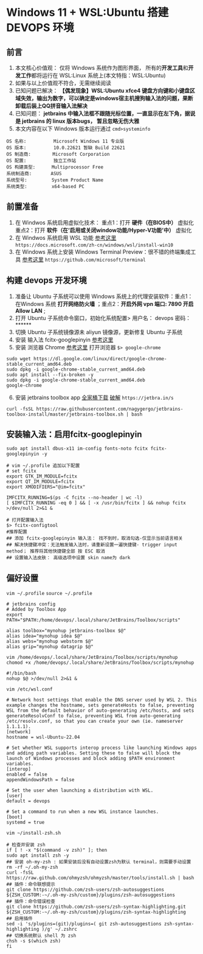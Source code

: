 # Windows 11 + WSL:Ubuntu 搭建 DEVOPS 环境

## 前言
1. 本文核心价值观： 仅将 Windows 系统作为图形界面， 所有的**开发工具**和**开发工作**都将运行在 WSL:Linux 系统上(本文特指：WSL:Ubuntu)
2. 如果与以上价值观不符合，无需继续阅读
3. 已知问题已解决： **【偶发现象】WSL:Ubuntu xfce4 键盘方向键和小键盘区域失效，输出为数字，可以确定是windows宿主机搜狗输入法的问题，果断卸载后装上QQ拼音输入法解决**
4. 已知问题： **jetbrains 中输入法框不跟随光标位置，一直显示在左下角，据说是 jetbrains 的 linux 版本bugs， 暂且忽略无伤大雅**
5. 本文内容在以下 Windows 版本运行通过 `cmd>systeminfo`
```
OS 名称:          Microsoft Windows 11 专业版
OS 版本:          10.0.22621 暂缺 Build 22621
OS 制造商:        Microsoft Corporation
OS 配置:          独立工作站
OS 构建类型:      Multiprocessor Free
系统制造商:       ASUS
系统型号:         System Product Name
系统类型:         x64-based PC
```

## 前置准备
1. 在 Windwos 系统启用虚拟化技术：  重点1：打开 **硬件（在BIOS中）** 虚拟化  重点2：打开 **软件（在‘启用或关闭window功能/Hyper-V功能’中）** 虚拟化
2. 在 Windwos 系统启用 WSL 功能 [参考这里](https://docs.microsoft.com/zh-cn/windows/wsl/install-win10) `https://docs.microsoft.com/zh-cn/windows/wsl/install-win10`
3. 在 Windows 系统上安装 Windows Terminal Preview：很不错的终端集成工具 [参考这里](https://github.com/microsoft/terminal) `https://github.com/microsoft/terminal`


## 构建 devops 开发环境
1. 准备让 Ubuntu 子系统可以使用 Windows 系统上的代理安装软件：重点1：在Windows 系统 **打开网络防火墙** ；重点2：**开启外网 vpn 端口: 7890 开启 Allow LAN** ; 
2. 打开 Ubuntu 子系统命令窗口，初始化系统配置> 用户名： devops 密码：******
3. 切换 Ubuntu 子系统镜像源未 aliyun 镜像源，更新修复 Ubuntu 子系统
4. 安装 输入法 fcitx-googlepinyin [参考这里](#安装输入法启用fcitx-googlepinyin)
5. 安装 浏览器 Chrome [参考这里](https://learn.microsoft.com/zh-cn/windows/wsl/tutorials/gui-apps#install-google-chrome-for-linux) 打开浏览器 `$> google-chrome`
```
sudo wget https://dl.google.com/linux/direct/google-chrome-stable_current_amd64.deb
sudo dpkg -i google-chrome-stable_current_amd64.deb
sudo apt install --fix-broken -y
sudo dpkg -i google-chrome-stable_current_amd64.deb
google-chrome
```
6. 安装 jetbrains toolbox app [全家桶下载](https://www.jetbrains.com/zh-cn/toolbox-app/) [破解](https://jetbra.in/s) `https://jetbra.in/s`
```
curl -fsSL https://raw.githubusercontent.com/nagygergo/jetbrains-toolbox-install/master/jetbrains-toolbox.sh | bash
```

## 安装输入法：启用fcitx-googlepinyin
```
sudo apt install dbus-x11 im-config fonts-noto fcitx fcitx-googlepinyin -y

# vim ~/.profile 追加以下配置
# set fcitx
export GTK_IM_MODULE=fcitx
export QT_IM_MODULE=fcitx
export XMODIFIERS="@im=fcitx"

IMFCITX_RUNNING=$(ps -C fcitx --no-header | wc -l)
[ $IMFCITX_RUNNING -eq 0 ] && [ -x /usr/bin/fcitx ] && nohup fcitx >/dev/null 2>&1 &

# 打开配置输入法
$> fcitx-configtool
#推荐配置
## 添加 fcitx-googlepinyin 输入法： 找不到时，取消勾选-仅显示当前语言相关
## 解决快捷键冲突：无法触发输入法时，请重新设置一遍快捷键- trigger input method； 推荐将其他快捷键全部 按 ESC 取消
## 设置输入法皮肤： 高级选项中设置 skin name为 dark
```
## 偏好设置 
`vim ~/.profile`  `source ~/.profile`
```
# jetbrains config
# Added by Toolbox App
export PATH="$PATH:/home/devops/.local/share/JetBrains/Toolbox/scripts"

alias toolbox="mynohup jetbrains-toolbox $@"
alias idea="mynohup idea $@"
alias webs="mynohup webstorm $@"
alias grip="mynohup datagrip $@"
```
`vim /home/devops/.local/share/JetBrains/Toolbox/scripts/mynohup`  
`chomod +x /home/devops/.local/share/JetBrains/Toolbox/scripts/mynohup`
```
#!/bin/bash
nohup $@ >/dev/null 2>&1 &
```

`vim /etc/wsl.conf`
```
# Network host settings that enable the DNS server used by WSL 2. This example changes the hostname, sets generateHosts to false, preventing WSL from the default behavior of auto-generating /etc/hosts, and sets generateResolvConf to false, preventing WSL from auto-generating /etc/resolv.conf, so that you can create your own (ie. nameserver 1.1.1.1).
[network]
hostname = wsl-Ubuntu-22.04

# Set whether WSL supports interop process like launching Windows apps and adding path variables. Setting these to false will block the launch of Windows processes and block adding $PATH environment variables.
[interop]
enabled = false
appendWindowsPath = false

# Set the user when launching a distribution with WSL.
[user]
default = devops

# Set a command to run when a new WSL instance launches.
[boot]
systemd = true
```
`vim ~/install-zsh.sh`
```
# 检查并安装 zsh
if [ ! -x "$(command -v zsh)" ]; then
sudo apt install zsh -y
## 安装 oh-my-zsh : 如果安装后没有自动设置zsh为默认 terminal，则需要手动设置
rm -rf ~/.oh-my-zsh
curl -fsSL https://raw.github.com/ohmyzsh/ohmyzsh/master/tools/install.sh | bash
## 插件：命令联想提示
git clone https://github.com/zsh-users/zsh-autosuggestions ${ZSH_CUSTOM:-~/.oh-my-zsh/custom}/plugins/zsh-autosuggestions
## 插件：命令错误检查
git clone https://github.com/zsh-users/zsh-syntax-highlighting.git ${ZSH_CUSTOM:-~/.oh-my-zsh/custom}/plugins/zsh-syntax-highlighting
## 启用插件
sed -i 's/plugins=(git)/plugins=( git zsh-autosuggestions zsh-syntax-highlighting )/g' ~/.zshrc
## 切换系统默认 shell 为 zsh
chsh -s $(which zsh)
fi
```


